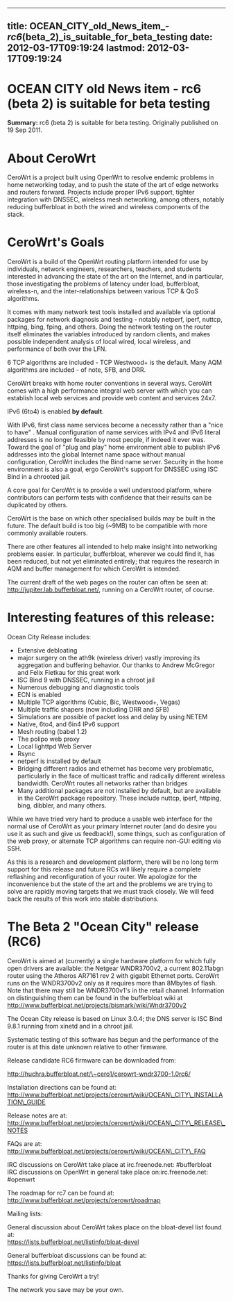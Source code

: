 
---
title: OCEAN_CITY_old_News_item_-_rc6_(beta_2)_is_suitable_for_beta_testing
date: 2012-03-17T09:19:24
lastmod: 2012-03-17T09:19:24
---
OCEAN CITY old News item - rc6 (beta 2) is suitable for beta testing
====================================================================

**Summary:** rc6 (beta 2) is suitable for beta testing. Originally
published on 19 Sep 2011.

About CeroWrt
=============

CeroWrt is a project built using OpenWrt to resolve endemic problems in
home networking today, and to push the state of the art of edge networks
and routers forward. Projects include proper IPv6 support, tighter
integration with DNSSEC, wireless mesh networking, among others, notably
reducing bufferbloat in both the wired and wireless components of the
stack.

CeroWrt's Goals
===============

CeroWrt is a build of the OpenWrt routing platform intended for use by
individuals, network engineers, researchers, teachers, and students
interested in advancing the state of the art on the Internet, and in
particular, those investigating the problems of latency under load,
bufferbloat, wireless-n, and the inter-relationships between various TCP
& QoS algorithms.

It comes with many network test tools installed and available via
optional packages for network diagnosis and testing - notably netperf,
iperf, nuttcp, httping, bing, fping, and others. Doing the network
testing on the router itself eliminates the variables introduced by
random clients, and makes possible independent analysis of local wired,
local wireless, and performance of both over the LFN.

6 TCP algorithms are included - TCP Westwood+ is the default. Many AQM
algorithms are included - of note, SFB, and DRR.

CeroWrt breaks with home router conventions in several ways. CeroWrt
comes with a high performance integral web server with which you can
establish local web services and provide web content and services 24x7.

IPv6 (6to4) is enabled **by default**.

With IPv6, first class name services become a necessity rather than a
"nice to have" . Manual configuration of name services with IPv4 and
IPv6 literal addresses is no longer feasible by most people, if indeed
it ever was. Toward the goal of "plug and play" home environment able to
publish IPv6 addresses into the global Internet name space without
manual configuration, CeroWrt includes the Bind name server. Security in
the home environment is also a goal, ergo CeroWrt's support for DNSSEC
using ISC Bind in a chrooted jail.

A core goal for CeroWrt is to provide a well understood platform, where
contributors can perform tests with confidence that their results can be
duplicated by others.

CeroWrt is the base on which other specialised builds may be built in
the future. The default build is too big (\~9MB) to be compatible with
more commonly available routers.

There are other features all intended to help make insight into
networking problems easier. In particular, bufferbloat, wherever we
could find it, has been reduced, but not yet eliminated entirely; that
requires the research in AQM and buffer management for which CeroWrt is
intended.

The current draft of the web pages on the router can often be seen at:
http://jupiter.lab.bufferbloat.net/, running on a CeroWrt router, of
course.

Interesting features of this release:
=====================================

Ocean City Release includes:

-   Extensive debloating
-   major surgery on the ath9k (wireless driver) vastly improving its
    aggregation and buffering behavior. Our thanks to Andrew McGregor
    and Felix Fietkau for this great work
-   ISC Bind 9 with DNSSEC, running in a chroot jail
-   Numerous debugging and diagnostic tools
-   ECN is enabled
-   Multiple TCP algorithms (Cubic, Bic, Westwood+, Vegas)
-   Multiple traffic shapers (now including DRR and SFB)
-   Simulations are possible of packet loss and delay by using NETEM
-   Native, 6to4, and 6in4 IPv6 support
-   Mesh routing (babel 1.2)
-   The polipo web proxy
-   Local lighttpd Web Server
-   Rsync
-   netperf is installed by default
-   Bridging different radios and ethernet has become very problematic,
    particularly in the face of multicast traffic and radically
    different wireless bandwidth. CeroWrt routes all networks rather
    than bridges
-   Many additional packages are not installed by default, but are
    available in the CeroWrt package repository. These include nuttcp,
    iperf, httping, bing, dibbler, and many others.

While we have tried very hard to produce a usable web interface for the
normal use of CeroWrt as your primary Internet router (and do desire you
use it as such and give us feedback!), some things, such as
configuration of the web proxy, or alternate TCP algorithms can require
non-GUI editing via SSH.

As this is a research and development platform, there will be no long
term support for this release and future RCs will likely require a
complete reflashing and reconfiguration of your router. We apologize for
the inconvenience but the state of the art and the problems we are
trying to solve are rapidly moving targets that we must track closely.
We will feed back the results of this work into stable distributions.

The Beta 2 "Ocean City" release (RC6)
=====================================

CeroWrt is aimed at (currently) a single hardware platform for which
fully open drivers are available: the Netgear WNDR3700v2, a current
802.11abgn router using the Atheros AR7161 rev 2 with gigabit Ethernet
ports. CeroWrt runs on the WNDR3700v2 only as it requires more than
8Mbytes of flash. Note that there may still be WNDR3700v1's in the
retail channel. Information on distinguishing them can be found in the
bufferbloat wiki at
http://www.bufferbloat.net/projects/bismark/wiki/Wndr3700v2

The Ocean City release is based on Linux 3.0.4; the DNS server is ISC
Bind 9.8.1 running from xinetd and in a chroot jail.

Systematic testing of this software has begun and the performance of the
router is at this date unknown relative to other firmware.

Release candidate RC6 firmware can be downloaded from:

http://huchra.bufferbloat.net/\~cero1/cerowrt-wndr3700-1.0rc6/

Installation directions can be found at:\
http://www.bufferbloat.net/projects/cerowrt/wiki/OCEAN\_CITY\_INSTALLATION\_GUIDE

Release notes are at:\
http://www.bufferbloat.net/projects/cerowrt/wiki/OCEAN\_CITY\_RELEASE\_NOTES

FAQs are at:\
http://www.bufferbloat.net/projects/cerowrt/wiki/OCEAN\_CITY\_FAQ

IRC discussions on CeroWrt take place at irc.freenode.net:
\#bufferbloat\
IRC discussions on OpenWrt in general take place on:irc.freenode.net:
\#openwrt

The roadmap for rc7 can be found at:
http://www.bufferbloat.net/projects/cerowrt/roadmap

Mailing lists:

General discussion about CeroWrt takes place on the bloat-devel list
found at:\
https://lists.bufferbloat.net/listinfo/bloat-devel

General bufferbloat discussions can be found at:\
https://lists.bufferbloat.net/listinfo/bloat

Thanks for giving CeroWrt a try!

The network you save may be your own.
